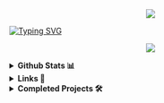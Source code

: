 <div align="center">
  <img src="https://github.com/user-attachments/assets/fba4856a-e0c2-45ae-9f67-388b4baaee3e">
</div>

<div text-align="center">

[![Typing SVG](https://readme-typing-svg.demolab.com?font=Pixelify+Sans&duration=3000&pause=1000&color=00B8F7&center=%EC%A7%84%EC%8B%A4&vCenter=%EA%B1%B0%EC%A7%93&repeat=%EC%A7%84%EC%8B%A4&random=&width=500&lines=%EC%9B%B9+%EA%B4%80%EB%A0%A8+%EA%B8%B0%EC%88%A0+%EA%B3%B5%EB%B6%80+%EC%A4%91%EC%9D%B8+%ED%98%B8%EC%95%BC%EB%9D%BC%EA%B3%A0+%ED%95%A9%EB%8B%88%EB%8B%A4.+%F0%9F%91%8B;Hi%2C+I'm+H0Y4%2C+learning+web+dev+skills.+%F0%9F%91%8B;%E3%82%A6%E3%82%A7%E3%83%96%E9%96%A2%E9%80%A3%E3%81%AE%E6%8A%80%E8%A1%93%E3%82%92%E5%8B%89%E5%BC%B7%E4%B8%AD%E3%81%AE%E3%83%9B%E3%83%A4%E3%81%A7%E3%81%99%E3%80%82%F0%9F%91%8B;%E6%88%91%E6%AD%A3%E5%9C%A8%E5%AD%A6%E4%B9%A0%E7%BD%91%E7%BB%9C%E7%9B%B8%E5%85%B3%E6%8A%80%E6%9C%AF%EF%BC%8C%E6%88%91%E6%98%AFH0Y4%E3%80%82%F0%9F%91%8B)](https://git.io/typing-svg)

  <p align="center">
    <a href="https://skillicons.dev">
      <img src="https://skillicons.dev/icons?i=spring,react,threejs,vue,vite,mui,java" />
    </a>
  </p>
</div>
<details>
  <summary><b>Github Stats 📊</b></summary>
  <div style="display: flex; justify-content: center; align-items: center; gap: 10px;">
    
  <a href="https://github.com/devxb/gitanimals">
    <img
      src="https://render.gitanimals.org/farms/Podk76"
      width="600"
      height="300"
    />
  </a>
  
  ![Podk76's Stats](https://github-readme-stats.vercel.app/api?username=Podk76&theme=tokyonight&show_icons=true&hide_border=false&count_private=false)
    
  ![Podk76's Top Languages](https://github-readme-stats.vercel.app/api/top-langs/?username=Podk76&theme=tokyonight&show_icons=true&hide_border=false&layout=compact)
    
  <img src="https://github-profile-trophy.vercel.app/?username=Podk76&theme=juicyfresh&no-bg=true" />
    
  </div>
</details>

<details>
  <summary><b>Links 🔗</b></summary>
  <a href='mailto:btm.email2769@gmail.com' target="_blank"><img alt='Gmail' src='https://img.shields.io/badge/Gmail-100000?style=for-the-badge&logo=Gmail&logoColor=FFFFFF&labelColor=DA5145&color=DA5145'/></a>
  <a href='https://velog.io/@hoya76/posts' target="_blank"><img alt='Velog' src='https://img.shields.io/badge/Velog-100000?style=for-the-badge&logo=Velog&logoColor=white&labelColor=1EC997&color=1EC997'/></a>
  <a href='https://discord.gg/AsmhX6kb' target="_blank"><img alt='Discord' src='https://img.shields.io/badge/Discord-100000?style=for-the-badge&logo=Discord&logoColor=FFFFFF&labelColor=5562EB&color=5562EB'/></a>
</details>

<details>
  <summary><b>Completed Projects 🛠️</b></summary>
  <blockquote>
    완성된 프로젝트가 올라오는 곳입니다.
  </blockquote>
    <a href="https://github.com/rlaxogh76/Todo-List">
    <picture>
      <source media="(prefers-color-scheme: dark)" srcset="https://ghrs.vercel.app/api/pin/?username=rlaxogh76&repo=Todo-List&theme=dracula"/>
      <img alt="Todo-List" src="https://ghrs.vercel.app/api/pin/?username=rlaxogh76&repo=Todo-List">
    </picture>
  </a>
</div>
</details>
